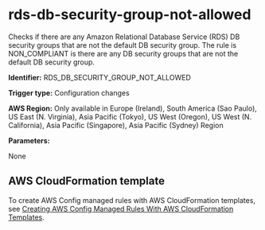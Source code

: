 # rds\-db\-security\-group\-not\-allowed<a name="rds-db-security-group-not-allowed"></a>

Checks if there are any Amazon Relational Database Service \(RDS\) DB security groups that are not the default DB security group\. The rule is NON\_COMPLIANT is there are any DB security groups that are not the default DB security group\. 

**Identifier:** RDS\_DB\_SECURITY\_GROUP\_NOT\_ALLOWED

**Trigger type:** Configuration changes

**AWS Region:** Only available in Europe \(Ireland\), South America \(Sao Paulo\), US East \(N\. Virginia\), Asia Pacific \(Tokyo\), US West \(Oregon\), US West \(N\. California\), Asia Pacific \(Singapore\), Asia Pacific \(Sydney\) Region

**Parameters:**

None  

## AWS CloudFormation template<a name="w79aac11c32c17b9d417c15"></a>

To create AWS Config managed rules with AWS CloudFormation templates, see [Creating AWS Config Managed Rules With AWS CloudFormation Templates](aws-config-managed-rules-cloudformation-templates.md)\.
